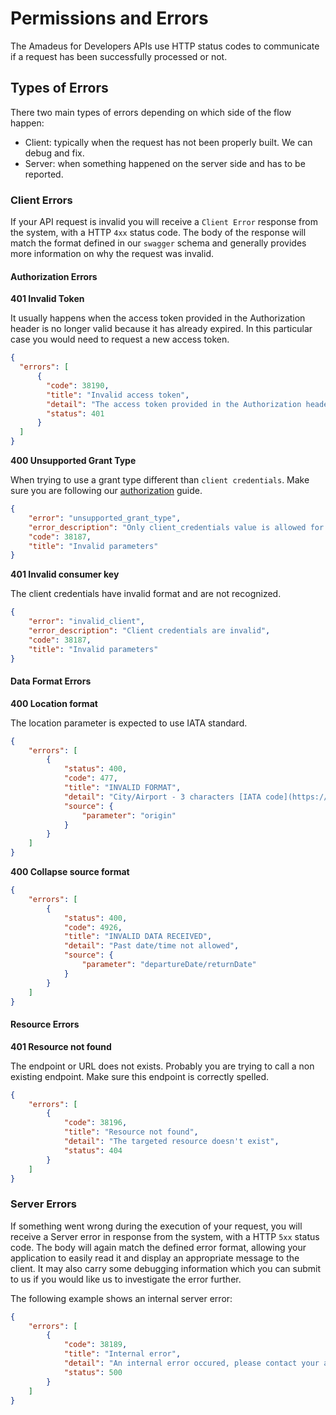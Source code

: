 # Permissions and Errors

The Amadeus for Developers APIs use HTTP status codes to communicate if a request has been successfully processed or not.

## Types of Errors

There two main types of errors depending on which side of the flow happen:

* Client: typically when the request has not been properly built. We can debug and fix.
* Server: when something happened on the server side and has to be reported.

### Client Errors

If your API request is invalid you will receive a `Client Error` response from
the system, with a HTTP `4xx` status code. The body of the response will match
the format defined in our `swagger` schema and generally provides more
information on why the request was invalid.

#### Authorization Errors

**401 Invalid Token**

It usually happens when the access token provided in the Authorization header
is no longer valid because it has already expired. In this particular case you
would need to request a new access token.

```json
{
  "errors": [
      {
        "code": 38190,
        "title": "Invalid access token",
        "detail": "The access token provided in the Authorization header is invalid",
        "status": 401
      }
  ]
}
```

**400 Unsupported Grant Type**

When trying to use a grant type different than `client credentials`. Make sure
you are following our [authorization](../authorization.md) guide.

```json
{
    "error": "unsupported_grant_type",
    "error_description": "Only client_credentials value is allowed for the body parameter grant_type",
    "code": 38187,
    "title": "Invalid parameters"
}
```

**401 Invalid consumer key**

The client credentials have invalid format and are not recognized.

```json
{
    "error": "invalid_client",
    "error_description": "Client credentials are invalid",
    "code": 38187,
    "title": "Invalid parameters"
}
```

#### Data Format Errors

**400 Location format**

The location parameter is expected to use IATA standard.

```json
{
    "errors": [
        {
            "status": 400,
            "code": 477,
            "title": "INVALID FORMAT",
            "detail": "City/Airport - 3 characters [IATA code](https://en.wikipedia.org/wiki/International_Air_Transport_Association_airport_code) from which the traveler will depart.",
            "source": {
                "parameter": "origin"
            }
        }
    ]
}
```

**400 Collapse source format**

```json
{
    "errors": [
        {
            "status": 400,
            "code": 4926,
            "title": "INVALID DATA RECEIVED",
            "detail": "Past date/time not allowed",
            "source": {
                "parameter": "departureDate/returnDate"
            }
        }
    ]
}
```

#### Resource Errors

**401 Resource not found**

The endpoint or URL does not exists. Probably you are trying to call a non
existing endpoint. Make sure this endpoint is correctly spelled.

```json
{
    "errors": [
        {
            "code": 38196,
            "title": "Resource not found",
            "detail": "The targeted resource doesn't exist",
            "status": 404
        }
    ]
}
```

### Server Errors

If something went wrong during the execution of your request, you will receive
a Server error in response from the system, with a HTTP `5xx` status code. The
body will again match the defined error format, allowing your application to
easily read it and display an appropriate message to the client. It may also
carry some debugging information which you can submit to us if you would like
us to investigate the error further.

The following example shows an internal server error:

```json
{
    "errors": [
        {
            "code": 38189,
            "title": "Internal error",
            "detail": "An internal error occured, please contact your administrator",
            "status": 500
        }
    ]
}
```

